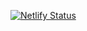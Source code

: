 [![Netlify Status](https://api.netlify.com/api/v1/badges/cfee8aae-414d-4790-8e5d-5694e418ca0c/deploy-status)](https://app.netlify.com/sites/hpku/deploys)
